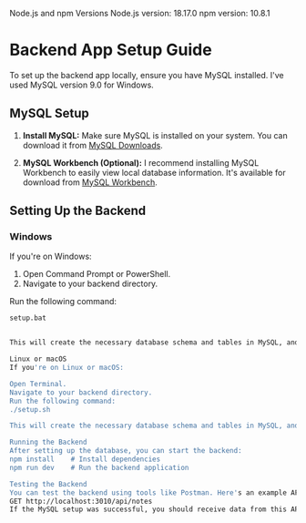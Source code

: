 Node.js and npm Versions
Node.js version: 18.17.0
npm version: 10.8.1

# Backend App Setup Guide

To set up the backend app locally, ensure you have MySQL installed. I've used MySQL version 9.0 for Windows.

## MySQL Setup

1. **Install MySQL:** Make sure MySQL is installed on your system. You can download it from [MySQL Downloads](https://dev.mysql.com/downloads/).

2. **MySQL Workbench (Optional):** I recommend installing MySQL Workbench to easily view local database information. It's available for download from [MySQL Workbench](https://www.mysql.com/products/workbench/).

## Setting Up the Backend

### Windows
If you're on Windows:

1. Open Command Prompt or PowerShell.
2. Navigate to your backend directory.

Run the following command:

```bash
setup.bat


This will create the necessary database schema and tables in MySQL, and insert initial data into them.

Linux or macOS
If you're on Linux or macOS:

Open Terminal.
Navigate to your backend directory.
Run the following command:
./setup.sh

This will create the necessary database schema and tables in MySQL, and insert initial data into them.

Running the Backend
After setting up the database, you can start the backend:
npm install    # Install dependencies
npm run dev    # Run the backend application

Testing the Backend
You can test the backend using tools like Postman. Here's an example API call:
GET http://localhost:3010/api/notes
If the MySQL setup was successful, you should receive data from this API call.
